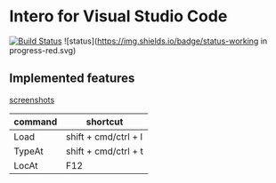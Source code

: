 # Intero for Visual Studio Code

[![Build Status](https://travis-ci.org/zjhmale/vscode-intero.svg?branch=master)](https://travis-ci.org/zjhmale/vscode-intero)
![status](https://img.shields.io/badge/status-working in progress-red.svg)

## Implemented features

[screenshots](https://github.com/zjhmale/vscode-intero/blob/master/features.md)

| command | shortcut |
|---|---|
| Load | shift + cmd/ctrl + l |
| TypeAt | shift + cmd/ctrl + t |
| LocAt | F12 | [go-to-definition](https://code.visualstudio.com/docs/editor/editingevolved#_go-to-definition)

